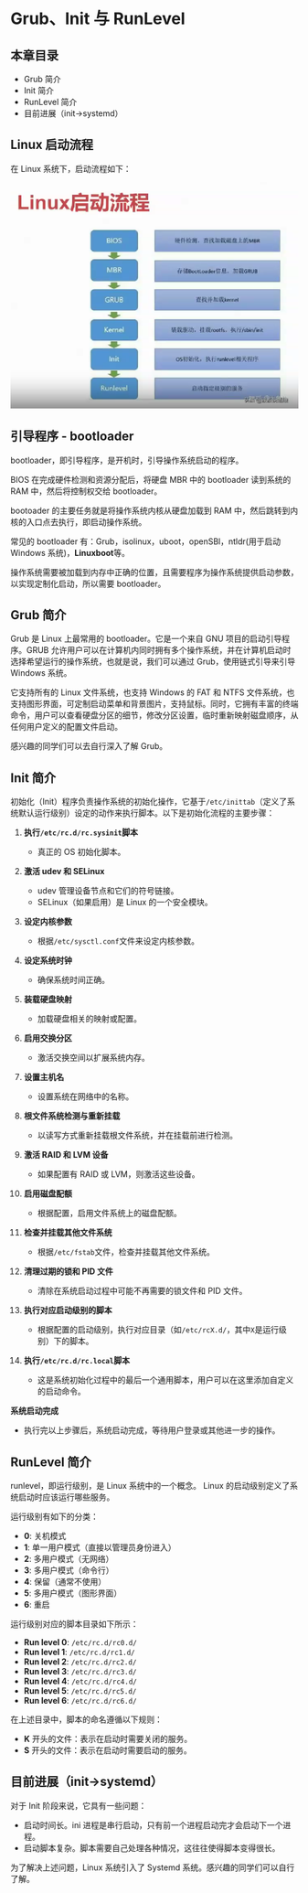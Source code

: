 # Grub、Init 与 RunLevel

## 本章目录

- Grub 简介
- Init 简介
- RunLevel 简介
- 目前进展（init->systemd）

## Linux 启动流程

在 Linux 系统下，启动流程如下：

![](./resource/Linux启动.png)

## 引导程序 - bootloader

bootloader，即引导程序，是开机时，引导操作系统启动的程序。

BIOS 在完成硬件检测和资源分配后，将硬盘 MBR 中的 bootloader 读到系统的 RAM 中，然后将控制权交给 bootloader。

bootoader 的主要任务就是将操作系统内核从硬盘加载到 RAM 中，然后跳转到内核的入口点去执行，即启动操作系统。

常见的 bootloader 有：Grub，isolinux，uboot，openSBl，ntldr(用于启动 Windows 系统)，**Linuxboot**等。

操作系统需要被加载到内存中正确的位置，且需要程序为操作系统提供启动参数，以实现定制化启动，所以需要 bootloader。

## Grub 简介

Grub 是 Linux 上最常用的 bootloader。它是一个来自 GNU 项目的启动引导程序。GRUB 允许用户可以在计算机内同时拥有多个操作系统，并在计算机启动时选择希望运行的操作系统，也就是说，我们可以通过 Grub，使用链式引导来引导 Windows 系统。

它支持所有的 Linux 文件系统，也支持 Windows 的 FAT 和 NTFS 文件系统，也支持图形界面，可定制启动菜单和背景图片，支持鼠标。同时，它拥有丰富的终端命令，用户可以查看硬盘分区的细节，修改分区设置，临时重新映射磁盘顺序，从任何用户定义的配置文件启动。

感兴趣的同学们可以去自行深入了解 Grub。

## Init 简介

初始化（Init）程序负责操作系统的初始化操作，它基于`/etc/inittab`（定义了系统默认运行级别）设定的动作来执行脚本。以下是初始化流程的主要步骤：

1. **执行`/etc/rc.d/rc.sysinit`脚本**

   - 真正的 OS 初始化脚本。

2. **激活 udev 和 SELinux**

   - udev 管理设备节点和它们的符号链接。
   - SELinux（如果启用）是 Linux 的一个安全模块。

3. **设定内核参数**

   - 根据`/etc/sysctl.conf`文件来设定内核参数。

4. **设定系统时钟**

   - 确保系统时间正确。

5. **装载硬盘映射**

   - 加载硬盘相关的映射或配置。

6. **启用交换分区**

   - 激活交换空间以扩展系统内存。

7. **设置主机名**

   - 设置系统在网络中的名称。

8. **根文件系统检测与重新挂载**

   - 以读写方式重新挂载根文件系统，并在挂载前进行检测。

9. **激活 RAID 和 LVM 设备**

   - 如果配置有 RAID 或 LVM，则激活这些设备。

10. **启用磁盘配额**

    - 根据配置，启用文件系统上的磁盘配额。

11. **检查并挂载其他文件系统**

    - 根据`/etc/fstab`文件，检查并挂载其他文件系统。

12. **清理过期的锁和 PID 文件**

    - 清除在系统启动过程中可能不再需要的锁文件和 PID 文件。

13. **执行对应启动级别的脚本**

    - 根据配置的启动级别，执行对应目录（如`/etc/rcX.d/`，其中`X`是运行级别）下的脚本。

14. **执行`/etc/rc.d/rc.local`脚本**
    - 这是系统初始化过程中的最后一个通用脚本，用户可以在这里添加自定义的启动命令。

**系统启动完成**

- 执行完以上步骤后，系统启动完成，等待用户登录或其他进一步的操作。

## RunLevel 简介

runlevel，即运行级别，是 Linux 系统中的一个概念。
Linux 的启动级别定义了系统启动时应该运行哪些服务。

运行级别有如下的分类：

- **0**: 关机模式
- **1**: 单一用户模式（直接以管理员身份进入）
- **2**: 多用户模式（无网络）
- **3**: 多用户模式（命令行）
- **4**: 保留（通常不使用）
- **5**: 多用户模式（图形界面）
- **6**: 重启

运行级别对应的脚本目录如下所示：

- **Run level 0**: `/etc/rc.d/rc0.d/`
- **Run level 1**: `/etc/rc.d/rc1.d/`
- **Run level 2**: `/etc/rc.d/rc2.d/`
- **Run level 3**: `/etc/rc.d/rc3.d/`
- **Run level 4**: `/etc/rc.d/rc4.d/`
- **Run level 5**: `/etc/rc.d/rc5.d/`
- **Run level 6**: `/etc/rc.d/rc6.d/`

在上述目录中，脚本的命名遵循以下规则：

- **K** 开头的文件：表示在启动时需要关闭的服务。
- **S** 开头的文件：表示在启动时需要启动的服务。

## 目前进展（init->systemd）

对于 Init 阶段来说，它具有一些问题：

- 启动时间长。ini 进程是串行启动，只有前一个进程启动完才会启动下一个进程。
- 启动脚本复杂。脚本需要自己处理各种情况，这往往使得脚本变得很长。

为了解决上述问题，Linux 系统引入了 Systemd 系统。感兴趣的同学们可以自行了解。
